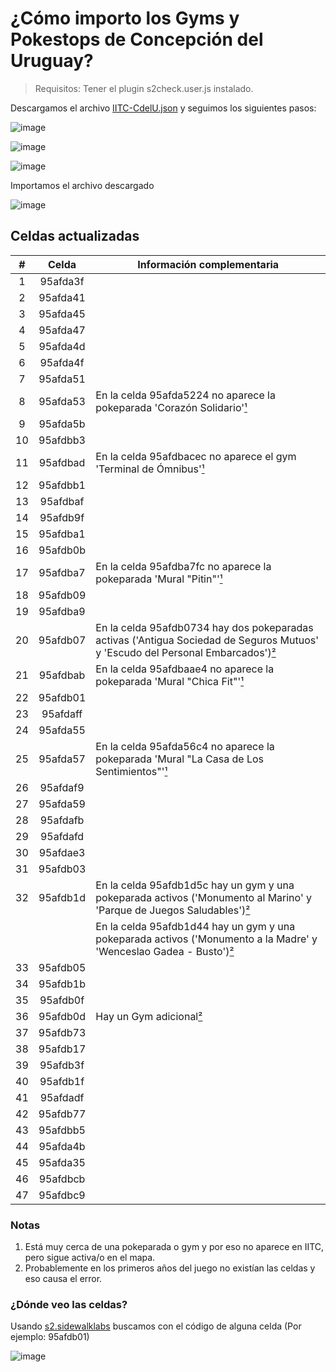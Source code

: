 # ¿Cómo importo los Gyms y Pokestops de Concepción del Uruguay?

> Requisitos: Tener el plugin s2check.user.js instalado.

Descargamos el archivo [IITC-CdelU.json](https://github.com/Wokcito/IITC-CdelU/releases/download/v1.0.0/IITC-CdelU.json) y seguimos los siguientes pasos:

![image](https://user-images.githubusercontent.com/99556533/207217423-82607fbd-8203-452d-bd34-5b2f2d453885.png)

![image](https://user-images.githubusercontent.com/99556533/207221502-55c1667e-e1b1-4afc-90b3-1157da62c91c.png)

![image](https://user-images.githubusercontent.com/99556533/207221600-d965c531-e721-4d4c-9f19-14ef41bdb5e6.png)

Importamos el archivo descargado

![image](https://user-images.githubusercontent.com/99556533/207221653-1fe5d404-885d-4154-87fb-072b19182faa.png)

## Celdas actualizadas

|  #  |  Celda   | Información complementaria                                                                                                              |
| :-: | :------: | --------------------------------------------------------------------------------------------------------------------------------------- |
|  1  | 95afda3f |                                                                                                                                         |
|  2  | 95afda41 |                                                                                                                                         |
|  3  | 95afda45 |                                                                                                                                         |
|  4  | 95afda47 |                                                                                                                                         |
|  5  | 95afda4d |                                                                                                                                         |
|  6  | 95afda4f |                                                                                                                                         |
|  7  | 95afda51 |                                                                                                                                         |
|  8  | 95afda53 | En la celda 95afda5224 no aparece la pokeparada 'Corazón Solidario'[¹](#notas)                                                          |
|  9  | 95afda5b |                                                                                                                                         |
| 10  | 95afdbb3 |                                                                                                                                         |
| 11  | 95afdbad | En la celda 95afdbacec no aparece el gym 'Terminal de Ómnibus'[¹](#notas)                                                               |
| 12  | 95afdbb1 |                                                                                                                                         |
| 13  | 95afdbaf |                                                                                                                                         |
| 14  | 95afdb9f |                                                                                                                                         |
| 15  | 95afdba1 |                                                                                                                                         |
| 16  | 95afdb0b |                                                                                                                                         |
| 17  | 95afdba7 | En la celda 95afdba7fc no aparece la pokeparada 'Mural "Pitin"'[¹](#notas)                                                              |
| 18  | 95afdb09 |                                                                                                                                         |
| 19  | 95afdba9 |                                                                                                                                         |
| 20  | 95afdb07 | En la celda 95afdb0734 hay dos pokeparadas activas ('Antigua Sociedad de Seguros Mutuos' y 'Escudo del Personal Embarcados')[²](#notas) |
| 21  | 95afdbab | En la celda 95afdbaae4 no aparece la pokeparada 'Mural "Chica Fit"'[¹](#notas)                                                          |
| 22  | 95afdb01 |                                                                                                                                         |
| 23  | 95afdaff |                                                                                                                                         |
| 24  | 95afda55 |                                                                                                                                         |
| 25  | 95afda57 | En la celda 95afda56c4 no aparece la pokeparada 'Mural "La Casa de Los Sentimientos"'[¹](#notas)                                        |
| 26  | 95afdaf9 |                                                                                                                                         |
| 27  | 95afda59 |                                                                                                                                         |
| 28  | 95afdafb |                                                                                                                                         |
| 29  | 95afdafd |                                                                                                                                         |
| 30  | 95afdae3 |                                                                                                                                         |
| 31  | 95afdb03 |                                                                                                                                         |
| 32  | 95afdb1d | En la celda 95afdb1d5c hay un gym y una pokeparada activos ('Monumento al Marino' y 'Parque de Juegos Saludables')[²](#notas)           |
|     |          | En la celda 95afdb1d44 hay un gym y una pokeparada activos ('Monumento a la Madre' y 'Wenceslao Gadea - Busto')[²](#notas)              |
| 33  | 95afdb05 |                                                                                                                                         |
| 34  | 95afdb1b |                                                                                                                                         |
| 35  | 95afdb0f |                                                                                                                                         |
| 36  | 95afdb0d | Hay un Gym adicional[²](#notas)                                                                                                         |
| 37  | 95afdb73 |                                                                                                                                         |
| 38  | 95afdb17 |                                                                                                                                         |
| 39  | 95afdb3f |                                                                                                                                         |
| 40  | 95afdb1f |                                                                                                                                         |
| 41  | 95afdadf |                                                                                                                                         |
| 42  | 95afdb77 |                                                                                                                                         |
| 43  | 95afdbb5 |                                                                                                                                         |
| 44  | 95afda4b |                                                                                                                                         |
| 45  | 95afda35 |                                                                                                                                         |
| 46  | 95afdbcb |                                                                                                                                         |
| 47  | 95afdbc9 |                                                                                                                                         |

### Notas

1. Está muy cerca de una pokeparada o gym y por eso no aparece en IITC, pero sigue activa/o en el mapa.
2. Probablemente en los primeros años del juego no existían las celdas y eso causa el error.

### ¿Dónde veo las celdas?

Usando [s2.sidewalklabs](https://s2.sidewalklabs.com/regioncoverer/) buscamos con el código de alguna celda (Por ejemplo: 95afdb01)

![image](https://user-images.githubusercontent.com/99556533/207418351-6e698810-d5ea-47f5-8ce2-9edd66f20a8e.png)
